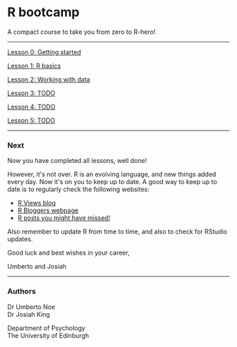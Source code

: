 # R bootcamp

A compact course to take you from zero to R-hero!

---

[Lesson 0: Getting started](00-intro.html)

[Lesson 1: R basics](01-basics.html)

[Lesson 2: Working with data](02-data.html)

[Lesson 3: TODO](TODO.html)

[Lesson 4: TODO](TODO.html)

[Lesson 5: TODO](TODO.html)

---

### Next

Now you have completed all lessons, well done! 

However, it's not over. R is an evolving language, and new things added every day. Now it's on you to keep up to date.
A good way to keep up to date is to regularly check the following websites:

- [R Views blog](https://rviews.rstudio.com/) 
- [R Bloggers webpage](https://www.r-bloggers.com/)
- [R posts you might have missed!](https://twitter.com/icymi_r)

Also remember to update R from time to time, and also to check for RStudio updates.

Good luck and best wishes in your career,

Umberto and Josiah

---

### Authors

Dr Umberto Noe\
Dr Josiah King

Department of Psychology\
The University of Edinburgh
